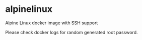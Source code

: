 # alpinelinux
Alpine Linux docker image with SSH support


Please check docker logs for random generated root password.
